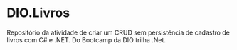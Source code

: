 # DIO.Livros
Repositório da atividade de criar um CRUD sem persistência de cadastro de livros com C# e .NET. Do Bootcamp da DIO trilha .Net.
